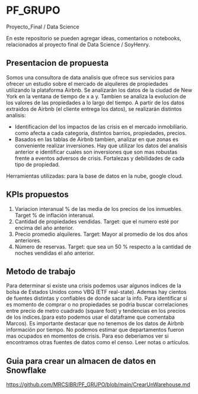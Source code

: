 # PF_GRUPO
Proyecto_Final / Data Science

En este repositorio se pueden agregar ideas, comentarios o notebooks, relacionados
al proyecto final de Data Science / SoyHenry.

## Presentacion de propuesta

Somos una consultora de data analisis que ofrece sus servicios para ofrecer un estudio sobre el mercado de alquileres de propiedades utilizando la plataforma Airbnb. Se analizarán los datos de la ciudad de New York en la ventana de tiempo de x a y. Tambien se analiza la evolucion de los valores de las propiedades a lo largo del tiempo.
A partir de los datos extraidos de Airbnb (el cliente entrega los datos), se realizarán distintos analisis:
* Identificacion del los impactos de las crisis en el mercado inmobiliario. como afecta a cada categoria, distintos barrios, propiedades, precios.
* Basados en las tablas de Airbnb tambien, analizar en que zonas es conveniente realizar inversiones. Hay que utilizar los datos del analisis anterior e identificar cuales son inversiones que son mas robustas frente a eventos adversos de crisis. Fortalezas y debilidades de cada tipo de propiedad.

Herramientas utilizadas: para la base de datos en la nube, google cloud.

## KPIs propuestos

1. Variacion interanual % de las media de los precios de los inmuebles. Target % de inflación interanual.
2. Cantidad de propiedades vendidas. Target: que el numero esté por encima del año anterior.
3. Precio promedio alquileres. Target: Mayor al promedio de los dos años anteriores.
4. Número de reservas. Target: que sea un 50 % respecto a la cantidad de noches vendidas el año anterior.

## Metodo de trabajo

Para determinar si existe una crisis podemos usar algunos indices de la bolsa de Estados Unidos como VBQ (ETF real-state). Ademas hay cientos de fuentes distintas y confiables de donde sacar la info. 
Para identificar si es momento de comprar o no propiedades se podria buscar correlaciones entre precio de metro cuadrado (square foot) y tendencias en los precios de los indices.(para esto podemos usar el dataframe que comentaba Marcos). Es importante destacar que no tenemos de los datos de Airbnb información por tiempo. 
No podemos estimar que departamentos fueron mas ocupados en momentos de crisis. Para eso deberiamos ver si encontramos otras fuentes de datos como el censo. Leer notas o artículos.

## Guia para crear un almacen de datos en Snowflake

https://github.com/MRCSIBR/PF_GRUPO/blob/main/CrearUnWarehouse.md

